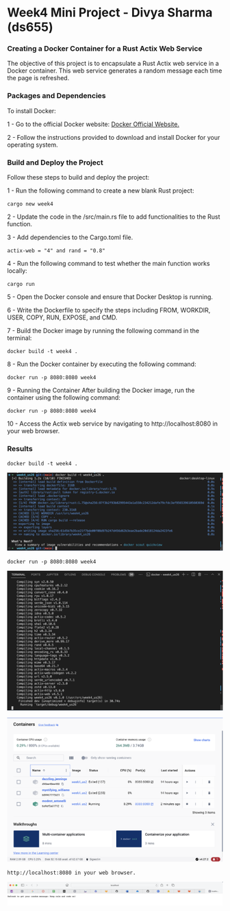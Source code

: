 # Week4 Mini Project - Divya Sharma (ds655)

### Creating a Docker Container for a Rust Actix Web Service

The objective of this project is to encapsulate a Rust Actix web service in a Docker container. This web service generates a random message each time the page is refreshed.

### Packages and Dependencies
To install Docker:

1 - Go to the official Docker website: [Docker Official Website.](https://docs.docker.com/desktop/)

2 - Follow the instructions provided to download and install Docker for your operating system.

### Build and Deploy the Project

Follow these steps to build and deploy the project:

1 - Run the following command to create a new blank Rust project:

    cargo new week4

2 - Update the code in the /src/main.rs file to add functionalities to the Rust function.

3 - Add dependencies to the Cargo.toml file.

    actix-web = "4" and rand = "0.8"

4 - Run the following command to test whether the main function works locally:

    cargo run

5 - Open the Docker console and ensure that Docker Desktop is running.

6 - Write the Dockerfile to specify the steps including FROM, WORKDIR, USER, COPY, RUN, EXPOSE, and CMD.

7 - Build the Docker image by running the following command in the terminal:

    docker build -t week4 .

8 - Run the Docker container by executing the following command:

    docker run -p 8080:8080 week4

9 - Running the Container
After building the Docker image, run the container using the following command:

    docker run -p 8080:8080 week4

10 - Access the Actix web service by navigating to http://localhost:8080 in your web browser.


### Results
    docker build -t week4 .
![Screenshot](screenshots/1.png)

    docker run -p 8080:8080 week4
![Screenshot](screenshots/2.png)

![Screenshot](screenshots/3.png)

    http://localhost:8080 in your web browser.
![Screenshot](screenshots/4.png)
